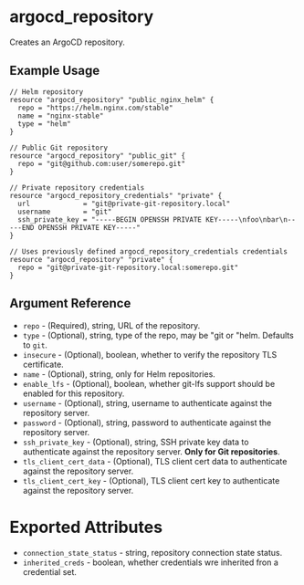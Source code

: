 # argocd_repository

Creates an ArgoCD repository.

## Example Usage

```hcl
// Helm repository
resource "argocd_repository" "public_nginx_helm" {
  repo = "https://helm.nginx.com/stable"
  name = "nginx-stable"
  type = "helm"
}

// Public Git repository
resource "argocd_repository" "public_git" {
  repo = "git@github.com:user/somerepo.git"
}

// Private repository credentials
resource "argocd_repository_credentials" "private" {
  url             = "git@private-git-repository.local"
  username        = "git"
  ssh_private_key = "-----BEGIN OPENSSH PRIVATE KEY-----\nfoo\nbar\n-----END OPENSSH PRIVATE KEY-----"
}

// Uses previously defined argocd_repository_credentials credentials
resource "argocd_repository" "private" {
  repo = "git@private-git-repository.local:somerepo.git"
}
```

## Argument Reference

* `repo` - (Required), string, URL of the repository.
* `type` - (Optional), string, type of the repo, may be "git or "helm. Defaults to `git`.
* `insecure` - (Optional), boolean, whether to verify the repository TLS certificate.
* `name` - (Optional), string, only for Helm repositories.
* `enable_lfs` - (Optional), boolean, whether git-lfs support should be enabled for this repository.
* `username` - (Optional), string, username to authenticate against the repository server.
* `password` - (Optional), string, password to authenticate against the repository server.
* `ssh_private_key` - (Optional), string, SSH private key data to authenticate against the repository server. **Only for Git repositories**.
* `tls_client_cert_data` - (Optional), TLS client cert data to authenticate against the repository server.
* `tls_client_cert_key` - (Optional), TLS client cert key to authenticate against the repository server.

# Exported Attributes

* `connection_state_status` - string, repository connection state status.
* `inherited_creds` - boolean, whether credentials wre inherited fron a credential set.
